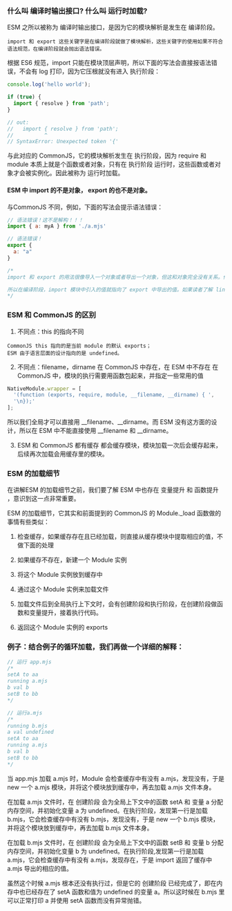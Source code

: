 
### 什么叫 编译时输出接口? 什么叫 运行时加载?
ESM 之所以被称为 编译时输出接口，是因为它的模块解析是发生在 编译阶段。
```
import 和 export 这些关键字是在编译阶段就做了模块解析，这些关键字的使用如果不符合语法规范，在编译阶段就会抛出语法错误。
```

根据 ES6 规范，import 只能在模块顶层声明，所以下面的写法会直接报语法错误，不会有 log 打印，因为它压根就没有进入 执行阶段：
```javaScript
console.log('hello world');

if (true) {
  import { resolve } from 'path';
}

// out:
//   import { resolve } from 'path';
//          ^
// SyntaxError: Unexpected token '{'
```

与此对应的 CommonJS，它的模块解析发生在 执行阶段，因为 require 和 module 本质上就是个函数或者对象，只有在 执行阶段 运行时，这些函数或者对象才会被实例化。因此被称为 运行时加载。

#### ESM 中 import 的不是对象， export 的也不是对象。
与CommonJS 不同，例如，下面的写法会提示语法错误：
```javaScript
// 语法错误！这不是解构！！！
import { a: myA } from './a.mjs'

// 语法错误！
export {
  a: "a"
}

/*
import 和 export 的用法很像导入一个对象或者导出一个对象，但这和对象完全没有关系。他们的用法是 ECMAScript 语言层面的设计的，并且“恰巧”的对象的使用类似。

所以在编译阶段，import 模块中引入的值就指向了 export 中导出的值。如果读者了解 linux，这就有点像 linux 中的硬链接，指向同一个 inode。或者拿栈和堆来比喻，这就像两个指针指向了同一个栈。
*/
```
### ESM 和 CommonJS 的区别
1. 不同点：this 的指向不同
```
CommonJS this 指向的是当前 module 的默认 exports；
ESM 由于语言层面的设计指向的是 undefined。
```
2. 不同点：filename，dirname 在 CommonJS 中存在，在 ESM 中不存在
在 CommonJS 中，模块的执行需要用函数包起来，并指定一些常用的值
```javaScript
NativeModule.wrapper = [
  '(function (exports, require, module, __filename, __dirname) { ',
  '\n});'
];
```

所以我们全局才可以直接用 __filename、__dirname。而 ESM 没有这方面的设计，所以在 ESM 中不能直接使用 __filename 和 __dirname。

3. ESM 和 CommonJS 都有缓存
都会缓存模块，模块加载一次后会缓存起来，后续再次加载会用缓存里的模块。

### ESM 的加载细节
在讲解ESM 的加载细节之前，我们要了解 ESM 中也存在 变量提升 和 函数提升 ，意识到这一点非常重要。

ESM 的加载细节，它其实和前面提到的 CommonJS 的 Module._load 函数做的事情有些类似：
1. 检查缓存，如果缓存存在且已经加载，则直接从缓存模块中提取相应的值，不做下面的处理

2. 如果缓存不存在，新建一个 Module 实例

3. 将这个 Module 实例放到缓存中

4. 通过这个 Module 实例来加载文件

5. 加载文件后到全局执行上下文时，会有创建阶段和执行阶段，在创建阶段做函数和变量提升，接着执行代码。

6. 返回这个 Module 实例的 exports

### 例子：结合例子的循环加载，我们再做一个详细的解释：
```javaScript
// 运行 app.mjs
/*
setA to aa
running a.mjs
b val b
setB to bb
*/

// 运行a.mjs
/*
running b.mjs
a val undefined
setA to aa
running a.mjs
b val b
setB to bb
*/
```
当 app.mjs 加载 a.mjs 时，Module 会检查缓存中有没有 a.mjs，发现没有，于是 new 一个 a.mjs 模块，并将这个模块放到缓存中，再去加载 a.mjs 文件本身。

在加载 a.mjs 文件时，在 创建阶段 会为全局上下文中的函数 setA 和 变量 a 分配内存空间，并初始化变量 a 为 undefined。在执行阶段，发现第一行是加载 b.mjs，它会检查缓存中有没有 b.mjs，发现没有，于是 new 一个 b.mjs 模块，并将这个模块放到缓存中，再去加载 b.mjs 文件本身。

在加载 b.mjs 文件时，在 创建阶段 会为全局上下文中的函数 setB 和 变量 b 分配内存空间，并初始化变量 b 为 undefined。在执行阶段,发现第一行是加载 a.mjs，它会检查缓存中有没有 a.mjs，发现存在，于是 import 返回了缓存中 a.mjs 导出的相应的值。

虽然这个时候 a.mjs 根本还没有执行过，但是它的 创建阶段 已经完成了，即在内存中也已经存在了 setA 函数和值为 undefined 的变量 a。所以这时候在 b.mjs 里可以正常打印 a 并使用 setA 函数而没有异常抛错。

